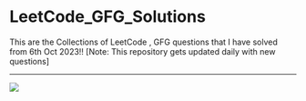 # LeetCode_GFG_Solutions
This are the Collections of LeetCode , GFG questions that I have solved from 6th Oct 2023!! [Note: This repository gets updated daily with new questions]


***********************************************************************

![](https://leetcard.jacoblin.cool/ravager8?ext=contest)
